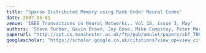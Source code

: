 ```yaml
---
title: "Sparse Distributed Memory using Rank Order Neural Codes"
date: 2007-05-01
venue: 'IEEE Transactions on Neural Networks.. Vol 18, issue 3, May'
authors: 'Steve Furber, Gavin Brown, Joy Bose, Mike Cumpstey, Peter Marshall, Jon Shapiro'
paperurl: "http://apt.cs.manchester.ac.uk/ftp/pub/amulet/papers/sbf_TNN07.pdf"
googlescholar: "https://scholar.google.co.uk/citations?view_op=view_citation&hl=en&user=jLnsiBEAAAAJ&cstart=20&pagesize=80&citation_for_view=jLnsiBEAAAAJ:VL0QpB8kHFEC"
---
```

